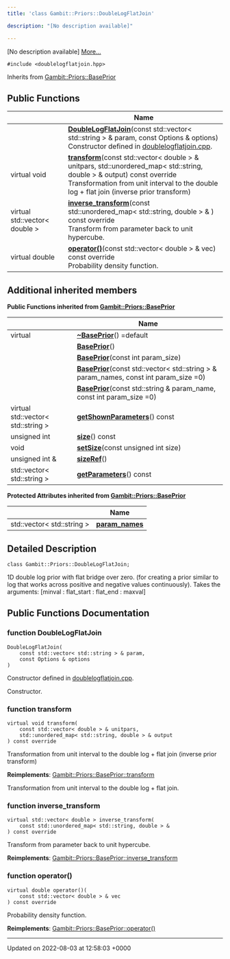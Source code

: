 ```yaml
---
title: 'class Gambit::Priors::DoubleLogFlatJoin'

description: "[No description available]"

---
```









[No description available] [More...](#detailed-description)


`#include <doublelogflatjoin.hpp>`

Inherits from [Gambit::Priors::BasePrior](/documentation/code/darkbit/classes/classgambit_1_1priors_1_1baseprior/)

## Public Functions

|                | Name           |
| -------------- | -------------- |
| | **[DoubleLogFlatJoin](/documentation/code/darkbit/classes/classgambit_1_1priors_1_1doublelogflatjoin/#function-doublelogflatjoin)**(const std::vector< std::string > & param, const Options & options)<br>Constructor defined in [doublelogflatjoin.cpp]().  |
| virtual void | **[transform](/documentation/code/darkbit/classes/classgambit_1_1priors_1_1doublelogflatjoin/#function-transform)**(const std::vector< double > & unitpars, std::unordered_map< std::string, double > & output) const override<br>Transformation from unit interval to the double log + flat join (inverse prior transform)  |
| virtual std::vector< double > | **[inverse_transform](/documentation/code/darkbit/classes/classgambit_1_1priors_1_1doublelogflatjoin/#function-inverse-transform)**(const std::unordered_map< std::string, double > & ) const override<br>Transform from parameter back to unit hypercube.  |
| virtual double | **[operator()](/documentation/code/darkbit/classes/classgambit_1_1priors_1_1doublelogflatjoin/#function-operator())**(const std::vector< double > & vec) const override<br>Probability density function.  |

## Additional inherited members

**Public Functions inherited from [Gambit::Priors::BasePrior](/documentation/code/darkbit/classes/classgambit_1_1priors_1_1baseprior/)**

|                | Name           |
| -------------- | -------------- |
| virtual | **[~BasePrior](/documentation/code/darkbit/classes/classgambit_1_1priors_1_1baseprior/#function-~baseprior)**() =default |
| | **[BasePrior](/documentation/code/darkbit/classes/classgambit_1_1priors_1_1baseprior/#function-baseprior)**() |
| | **[BasePrior](/documentation/code/darkbit/classes/classgambit_1_1priors_1_1baseprior/#function-baseprior)**(const int param_size) |
| | **[BasePrior](/documentation/code/darkbit/classes/classgambit_1_1priors_1_1baseprior/#function-baseprior)**(const std::vector< std::string > & param_names, const int param_size =0) |
| | **[BasePrior](/documentation/code/darkbit/classes/classgambit_1_1priors_1_1baseprior/#function-baseprior)**(const std::string & param_name, const int param_size =0) |
| virtual std::vector< std::string > | **[getShownParameters](/documentation/code/darkbit/classes/classgambit_1_1priors_1_1baseprior/#function-getshownparameters)**() const |
| unsigned int | **[size](/documentation/code/darkbit/classes/classgambit_1_1priors_1_1baseprior/#function-size)**() const |
| void | **[setSize](/documentation/code/darkbit/classes/classgambit_1_1priors_1_1baseprior/#function-setsize)**(const unsigned int size) |
| unsigned int & | **[sizeRef](/documentation/code/darkbit/classes/classgambit_1_1priors_1_1baseprior/#function-sizeref)**() |
| std::vector< std::string > | **[getParameters](/documentation/code/darkbit/classes/classgambit_1_1priors_1_1baseprior/#function-getparameters)**() const |

**Protected Attributes inherited from [Gambit::Priors::BasePrior](/documentation/code/darkbit/classes/classgambit_1_1priors_1_1baseprior/)**

|                | Name           |
| -------------- | -------------- |
| std::vector< std::string > | **[param_names](/documentation/code/darkbit/classes/classgambit_1_1priors_1_1baseprior/#variable-param-names)**  |


## Detailed Description

```
class Gambit::Priors::DoubleLogFlatJoin;
```


1D double log prior with flat bridge over zero. (for creating a prior similar to log that works across positive and negative values continuously). Takes the arguments: [minval : flat_start : flat_end : maxval] 

## Public Functions Documentation

### function DoubleLogFlatJoin

```
DoubleLogFlatJoin(
    const std::vector< std::string > & param,
    const Options & options
)
```

Constructor defined in [doublelogflatjoin.cpp](). 

Constructor. 


### function transform

```
virtual void transform(
    const std::vector< double > & unitpars,
    std::unordered_map< std::string, double > & output
) const override
```

Transformation from unit interval to the double log + flat join (inverse prior transform) 

**Reimplements**: [Gambit::Priors::BasePrior::transform](/documentation/code/darkbit/classes/classgambit_1_1priors_1_1baseprior/#function-transform)


Transformation from unit interval to the double log + flat join. 


### function inverse_transform

```
virtual std::vector< double > inverse_transform(
    const std::unordered_map< std::string, double > & 
) const override
```

Transform from parameter back to unit hypercube. 

**Reimplements**: [Gambit::Priors::BasePrior::inverse_transform](/documentation/code/darkbit/classes/classgambit_1_1priors_1_1baseprior/#function-inverse-transform)


### function operator()

```
virtual double operator()(
    const std::vector< double > & vec
) const override
```

Probability density function. 

**Reimplements**: [Gambit::Priors::BasePrior::operator()](/documentation/code/darkbit/classes/classgambit_1_1priors_1_1baseprior/#function-operator())


-------------------------------

Updated on 2022-08-03 at 12:58:03 +0000